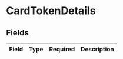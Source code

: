 # CardTokenDetails


## Fields

| Field       | Type        | Required    | Description |
| ----------- | ----------- | ----------- | ----------- |